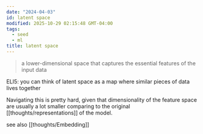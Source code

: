 ```yaml
---
date: "2024-04-03"
id: latent space
modified: 2025-10-29 02:15:48 GMT-04:00
tags:
  - seed
  - ml
title: latent space
---
```


> a lower-dimensional space that captures the essential features of the input data

ELI5: you can think of latent space as a map where similar pieces of data lives together

Navigating this is pretty hard, given that dimensionality of the feature space are usually a lot smaller comparing to the original [[thoughts/representations]] of the model.

see also [[thoughts/Embedding]]
